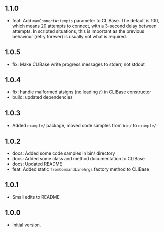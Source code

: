 ## 1.1.0

- feat: Add `maxConnectAttempts` parameter to CLIBase. The default is 100,
  which means 20 attempts to connect, with a 3-second delay between attempts.
  In scripted situations, this is important as the previous behaviour (retry
  forever) is usually not what is required.

## 1.0.5

- fix: Make CLIBase write progress messages to stderr, not stdout

## 1.0.4

- fix: handle malformed atsigns (no leading `@`) in CLIBase constructor
- build: updated dependencies

## 1.0.3

- Added `example/` package, moved code samples from `bin/` to `example/`

## 1.0.2

- docs: Added some code samples in bin/ directory
- docs: Added some class and method documentation to CLIBase
- docs: Updated README
- feat: Added static `fromCommandLineArgs` factory method to CLIBase

## 1.0.1

- Small edits to README

## 1.0.0

- Initial version.
